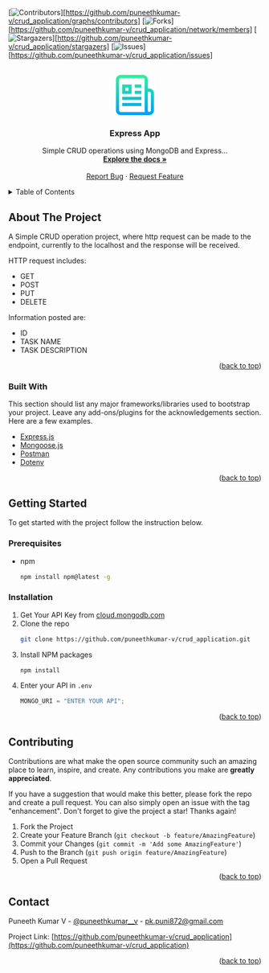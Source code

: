 <div id="top"></div>
<!--
*** Thanks for checking out the Best-README-Template. If you have a suggestion
*** that would make this better, please fork the repo and create a pull request
*** or simply open an issue with the tag "enhancement".
*** Don't forget to give the project a star!
*** Thanks again! Now go create something AMAZING! :D
-->

<!-- PROJECT SHIELDS -->
<!--
*** I'm using markdown "reference style" links for readability.
*** Reference links are enclosed in brackets [ ] instead of parentheses ( ).
*** See the bottom of this document for the declaration of the reference variables
*** for contributors-url, forks-url, etc. This is an optional, concise syntax you may use.
*** https://www.markdownguide.org/basic-syntax/#reference-style-links
-->

[![Contributors][contributors-shield]][https://github.com/puneethkumar-v/crud_application/graphs/contributors]
[![Forks][forks-shield]][https://github.com/puneethkumar-v/crud_application/network/members]
[![Stargazers][stars-shield]][https://github.com/puneethkumar-v/crud_application/stargazers]
[![Issues][issues-shield]][https://github.com/puneethkumar-v/crud_application/issues]

<!-- PROJECT LOGO -->
<br />
<div align="center">
  <a href="https://github.com/puneethkumar-v/crud_application">
    <img src="images/logo.png" alt="Logo" width="80" height="80">
  </a>

  <h3 align="center">Express App</h3>

  <p align="center">
    Simple CRUD operations using MongoDB and Express... 
    <br />
    <a href="https://github.com/puneethkumar-v/crud_application"><strong>Explore the docs »</strong></a>
    <br />
    <br />
    <a href="https://github.com/puneethkumar-v/crud_application/issues">Report Bug</a>
    ·
    <a href="https://github.com/puneethkumar-v/crud_application/issues">Request Feature</a>
  </p>
</div>

<!-- TABLE OF CONTENTS -->
<details>
  <summary>Table of Contents</summary>
  <ol>
    <li>
      <a href="#about-the-project">About The Project</a>
      <ul>
        <li><a href="#built-with">Built With</a></li>
      </ul>
    </li>
    <li>
      <a href="#getting-started">Getting Started</a>
      <ul>
        <li><a href="#prerequisites">Prerequisites</a></li>
        <li><a href="#installation">Installation</a></li>
      </ul>
    </li>
    <li><a href="#contributing">Contributing</a></li>
    <li><a href="#contact">Contact</a></li>
  </ol>
</details>

<!-- ABOUT THE PROJECT -->

## About The Project

A Simple CRUD operation project, where http request can be made to the endpoint, currently to the localhost
and the response will be received.

HTTP request includes:

- GET
- POST
- PUT
- DELETE

Information posted are:

- ID
- TASK NAME
- TASK DESCRIPTION

<p align="right">(<a href="#top">back to top</a>)</p>

### Built With

This section should list any major frameworks/libraries used to bootstrap your project. Leave any add-ons/plugins for the acknowledgements section. Here are a few examples.

- [Express.js](https://expressjs.com/)
- [Mongoose.js](https://mongoosejs.com/)
- [Postman](https://www.postman.com/)
- [Dotenv](https://dotenv.org/)

<p align="right">(<a href="#top">back to top</a>)</p>

<!-- GETTING STARTED -->

## Getting Started

To get started with the project follow the instruction below.

### Prerequisites

- npm
  ```sh
  npm install npm@latest -g
  ```

### Installation

1. Get Your API Key from [cloud.mongodb.com](https://cloud.mongodb.com/)
2. Clone the repo
   ```sh
   git clone https://github.com/puneethkumar-v/crud_application.git
   ```
3. Install NPM packages
   ```sh
   npm install
   ```
4. Enter your API in `.env`
   ```js
   MONGO_URI = "ENTER YOUR API";
   ```

<p align="right">(<a href="#top">back to top</a>)</p>

<!-- CONTRIBUTING -->

## Contributing

Contributions are what make the open source community such an amazing place to learn, inspire, and create. Any contributions you make are **greatly appreciated**.

If you have a suggestion that would make this better, please fork the repo and create a pull request. You can also simply open an issue with the tag "enhancement".
Don't forget to give the project a star! Thanks again!

1. Fork the Project
2. Create your Feature Branch (`git checkout -b feature/AmazingFeature`)
3. Commit your Changes (`git commit -m 'Add some AmazingFeature'`)
4. Push to the Branch (`git push origin feature/AmazingFeature`)
5. Open a Pull Request

<p align="right">(<a href="#top">back to top</a>)</p>

<!-- CONTACT -->

## Contact

Puneeth Kumar V - [@puneethkumar\_\_v](https://twitter.com/puneethkumar__v) - [pk.puni872@gmail.com](pk.puni872@gmail.com)

Project Link: [https://github.com/puneethkumar-v/crud_application](https://github.com/puneethkumar-v/crud_application)

<p align="right">(<a href="#top">back to top</a>)</p>

<!-- MARKDOWN LINKS & IMAGES -->
<!-- https://www.markdownguide.org/basic-syntax/#reference-style-links -->

[contributors-shield]: https://img.shields.io/github/contributors/othneildrew/Best-README-Template.svg?style=for-the-badge
[contributors-url]: https://github.com/othneildrew/Best-README-Template/graphs/contributors
[forks-shield]: https://img.shields.io/github/forks/othneildrew/Best-README-Template.svg?style=for-the-badge
[forks-url]: https://github.com/othneildrew/Best-README-Template/network/members
[stars-shield]: https://img.shields.io/github/stars/othneildrew/Best-README-Template.svg?style=for-the-badge
[stars-url]: https://github.com/othneildrew/Best-README-Template/stargazers
[issues-shield]: https://img.shields.io/github/issues/othneildrew/Best-README-Template.svg?style=for-the-badge
[issues-url]: https://github.com/othneildrew/Best-README-Template/issues
[license-shield]: https://img.shields.io/github/license/othneildrew/Best-README-Template.svg?style=for-the-badge
[license-url]: https://github.com/othneildrew/Best-README-Template/blob/master/LICENSE.txt
[linkedin-shield]: https://img.shields.io/badge/-LinkedIn-black.svg?style=for-the-badge&logo=linkedin&colorB=555
[linkedin-url]: https://linkedin.com/in/othneildrew
[product-screenshot]: images/screenshot.png
